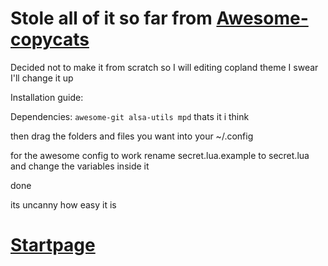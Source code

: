 # Stole all of it so far from [Awesome-copycats](https://github.com/lcpz/awesome-copycats)
Decided not to make it from scratch so I will editing copland theme I swear I'll change it up

Installation guide:

Dependencies:
```awesome-git alsa-utils mpd``` thats it i think

then drag the folders and files you want into your ~/.config

for the awesome config to work rename secret.lua.example to secret.lua and change the variables inside it

done 

its uncanny how easy it is

# [Startpage](https://moosyu.github.io/dotfiles/firefox/startpage/index.html)
